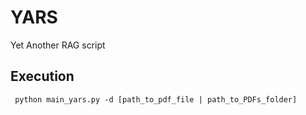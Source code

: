 # YARS
Yet Another RAG script

## Execution
` python main_yars.py -d [path_to_pdf_file | path_to_PDFs_folder]`
